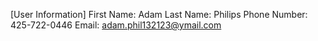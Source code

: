[User Information]
First Name: Adam
Last Name: Philips
Phone Number: 425-722-0446
Email: adam.phil132123@ymail.com

